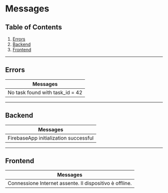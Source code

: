 # Messages

## Table of Contents

  1. [Errors](#errors)
  1. [Backend](#backend)
  1. [Frontend](#frontend)

---

## Errors
| Messages |
| --------- |
|   No task found with task_id = 42 |

---

## Backend
| Messages |
| --------- |
|  FirebaseApp initialization successful |

--- 

## Frontend
| Messages |
| --------- |
|  Connessione Internet assente. Il dispositivo è offline. |
